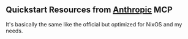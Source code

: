 ## Quickstart Resources from [Anthropic](https://github.com/modelcontextprotocol/quickstart-resources/tree/main) MCP

It's basically the same like the official but optimized for NixOS and my needs.
